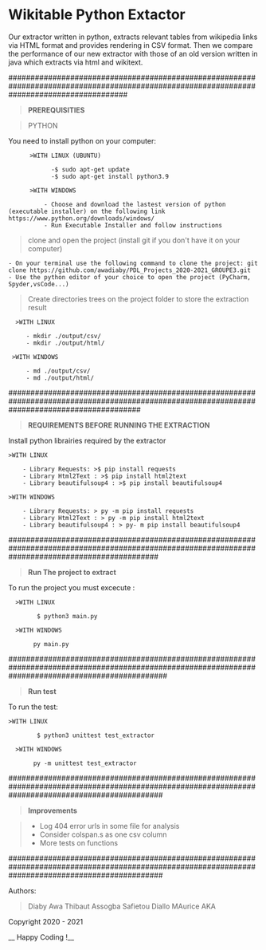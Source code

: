 # Wikitable Python Extactor

Our extractor written in python, extracts relevant tables from wikipedia links via HTML format and provides rendering in CSV format.
Then we compare the performance of our new extractor with those of an old version written in java which extracts via html and wikitext.

###########################################################################################################################################

>__PREREQUISITIES__

> PYTHON 

You need to install python on your computer:

          >WITH LINUX (UBUNTU)
          
                -$ sudo apt-get update
                -$ sudo apt-get install python3.9
                
          >WITH WINDOWS

              - Choose and download the lastest version of python (executable installer) on the following link https://www.python.org/downloads/windows/
              - Run Executable Installer and follow instructions
  
> clone and open the project (install git if you don't have it on your computer)

    - On your terminal use the following command to clone the project: git clone https://github.com/awadiaby/PDL_Projects_2020-2021_GROUPE3.git
    - Use the python editor of your choice to open the project (PyCharm, Spyder,vsCode...)

> Create directories trees on the project folder to store the extraction result

      >WITH LINUX
      
         - mkdir ./output/csv/
         - mkdir ./output/html/

     >WITH WINDOWS

         - md ./output/csv/
         - md ./output/html/

##############################################################################################################################################

>__REQUIREMENTS BEFORE RUNNING THE EXTRACTION__

Install python librairies required by the extractor

    >WITH LINUX
    
        - Library Requests: >$ pip install requests
        - Library Html2Text : >$ pip install html2text
        - Library beautifulsoup4 : >$ pip install beautifulsoup4

    >WITH WINDOWS
    
        - Library Requests: > py -m pip install requests
        - Library Html2Text : > py -m pip install html2text
        - Library beautifulsoup4 : > py- m pip install beautifulsoup4


##################################################################################################################################################

>__Run The project to extract__

To run the project you must excecute :

      >WITH LINUX
      
            $ python3 main.py

      >WITH WINDOWS
      
           py main.py

####################################################################################################################################################
> __Run test__

  To run the test:
  
    >WITH LINUX
      
            $ python3 unittest test_extractor

      >WITH WINDOWS
      
           py -m unittest test_extractor

###################################################################################################################################################

>__Improvements__

>- Log 404 error urls in some file for analysis
>- Consider colspan.s as one csv column
>- More tests on functions

###################################################################################################################################################

Authors: 

  > Diaby Awa
  > Thibaut Assogba
  > Safietou Diallo
  > MAurice AKA
  
Copyright 2020 - 2021

__ Happy Coding !__
